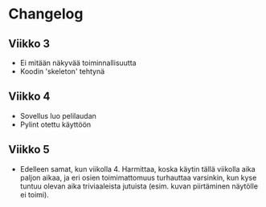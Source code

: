 # Changelog

## Viikko 3
- Ei mitään näkyvää toiminnallisuutta
- Koodin 'skeleton' tehtynä


## Viikko 4
- Sovellus luo pelilaudan
- Pylint otettu käyttöön


## Viikko 5
- Edelleen samat, kun viikolla 4. Harmittaa, koska käytin tällä viikolla aika paljon aikaa, ja eri osien toimimattomuus turhauttaa varsinkin,
kun kyse tuntuu olevan aika triviaaleista jutuista (esim. kuvan piirtäminen näytölle ei toimi).
